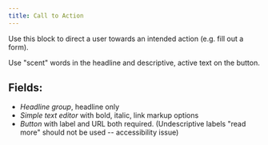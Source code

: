 ```yaml
---
title: Call to Action
---
```


Use this block to direct a user towards an intended action (e.g. fill out a form).

Use "scent" words in the headline and descriptive, active text on the button.​​​​​​​

## Fields: 

* _Headline group_, headline only
* _Simple text editor_ with bold, italic, link markup options
* _Button_ with label and URL both required. (Undescriptive labels "read more" should not be used -- accessibility issue)
